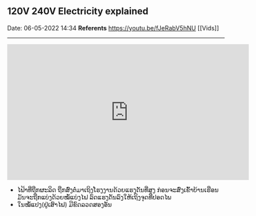 ##  120V 240V Electricity explained
 Date: 06-05-2022 14:34
 **Referents**
 https://youtu.be/fJeRabV5hNU
[[Vids]]

----
<iframe width="560" height="315" src="https://www.youtube.com/embed/fJeRabV5hNU" title="YouTube video player" frameborder="0" allow="accelerometer; autoplay; clipboard-write; encrypted-media; gyroscope; picture-in-picture" allowfullscreen></iframe>

- ໄຟ້າທີ່ຖືກຜະລິດ ຖືກສົ່ງຕໍ່ມາເຖິງໂຮງງານດ້ວຍແຮງດັນທີ່ສູງ ກ່ອນຈະສົ່ງເຂົ້າບ້ານເຮືອນ ມັນຈະຖືກແບ່ງດ້ວຍໝໍ້ແບ່ງໄຟ ລົດແຮງດັນລົງໃຫ້ເຖິງຈຸດທີ່ປອດໄພ
- ໃນໝໍ້ແປງ(ຢູ່ເສົາໄຟ) ມີຂົດລວດສອງອັນ